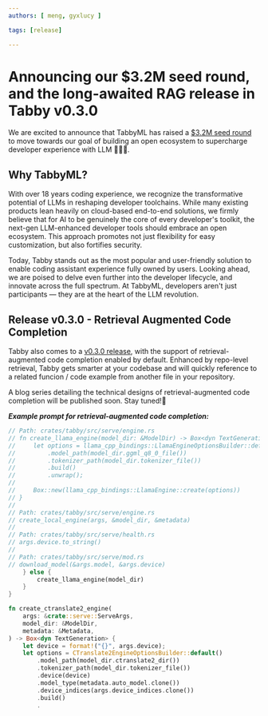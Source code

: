 ```yaml
---
authors: [ meng, gyxlucy ]

tags: [release]

---
```

# Announcing our $3.2M seed round, and the long-awaited RAG release in Tabby v0.3.0

We are excited to announce that TabbyML has raised a [$3.2M seed round](https://techcrunch.com/2023/10/10/tabbyml-github-copilot-alternative-raises-3-2-million/) to move towards our goal of building an open ecosystem to supercharge developer experience with LLM 🎉🎉🎉. 

## Why TabbyML?
With over 18 years coding experience, we recognize the transformative potential of LLMs in reshaping developer toolchains. While many existing products lean heavily on cloud-based end-to-end solutions, we firmly believe that for AI to be genuinely the core of every developer's toolkit, the next-gen LLM-enhanced developer tools should embrace an open ecosystem. This approach promotes not just flexibility for easy customization, but also fortifies security.

Today, Tabby stands out as the most popular and user-friendly solution to enable coding assistant experience fully owned by users. Looking ahead, we are poised to delve even further into the developer lifecycle, and innovate across the full spectrum. At TabbyML, developers aren't just participants — they are at the heart of the LLM revolution.


## Release v0.3.0 - Retrieval Augmented Code Completion
Tabby also comes to a [v0.3.0 release](https://github.com/TabbyML/tabby/releases/tag/v0.3.0), with the support of retrieval-augmented code completion enabled by default. Enhanced by repo-level retrieval, Tabby gets smarter at your codebase and will quickly reference to a related funcion / code example from another file in your repository.

A blog series detailing the technical designs of retrieval-augmented code completion will be published soon. Stay tuned!🔔

***Example prompt for retrieval-augmented code completion:***

```rust
// Path: crates/tabby/src/serve/engine.rs
// fn create_llama_engine(model_dir: &ModelDir) -> Box<dyn TextGeneration> {
//     let options = llama_cpp_bindings::LlamaEngineOptionsBuilder::default()
//         .model_path(model_dir.ggml_q8_0_file())
//         .tokenizer_path(model_dir.tokenizer_file())
//         .build()
//         .unwrap();
//
//     Box::new(llama_cpp_bindings::LlamaEngine::create(options))
// }
//
// Path: crates/tabby/src/serve/engine.rs
// create_local_engine(args, &model_dir, &metadata)
//
// Path: crates/tabby/src/serve/health.rs
// args.device.to_string()
//
// Path: crates/tabby/src/serve/mod.rs
// download_model(&args.model, &args.device)
    } else {
        create_llama_engine(model_dir)
    }
}

fn create_ctranslate2_engine(
    args: &crate::serve::ServeArgs,
    model_dir: &ModelDir,
    metadata: &Metadata,
) -> Box<dyn TextGeneration> {
    let device = format!("{}", args.device);
    let options = CTranslate2EngineOptionsBuilder::default()
        .model_path(model_dir.ctranslate2_dir())
        .tokenizer_path(model_dir.tokenizer_file())
        .device(device)
        .model_type(metadata.auto_model.clone())
        .device_indices(args.device_indices.clone())
        .build()
        .
```
